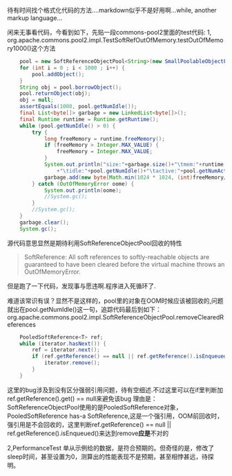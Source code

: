 待有时间找个格式化代码的方法....markdown似乎不是好用啊...while, another markup language...

闲来无事看代码，今看到如下，先贴一段commons-pool2里面的test代码:
1,
org.apache.commons.pool2.impl.TestSoftRefOutOfMemory.testOutOfMemory1000()这个方法
```java
    pool = new SoftReferenceObjectPool<String>(new SmallPoolableObjectFactory());
    for (int i = 0 ; i < 1000 ; i++) {
	    pool.addObject();
    }
    String obj = pool.borrowObject();
    pool.returnObject(obj);
    obj = null;
    assertEquals(1000, pool.getNumIdle());
    final List<byte[]> garbage = new LinkedList<byte[]>();
    final Runtime runtime = Runtime.getRuntime();
    while (pool.getNumIdle() > 0) {
    	try {
    		long freeMemory = runtime.freeMemory();
    		if (freeMemory > Integer.MAX_VALUE) {
    			freeMemory = Integer.MAX_VALUE;
    		}
    		System.out.println("size:"+garbage.size()+"\tmem:"+runtime.freeMemory()
    		    +"\tidle:"+pool.getNumIdle()+"\tactive:"+pool.getNumActive());
    		garbage.add(new byte[Math.min(1024 * 1024, (int)freeMemory/2)]);
    	} catch (OutOfMemoryError oome) {
    		System.out.println(oome);
    		//System.gc();
    	}
    	//System.gc();
    }
    garbage.clear();
    System.gc();
```
源代码意思显然是期待利用SoftReferenceObjectPool回收的特性

> SoftReference:
All soft references to softly-reachable objects are guaranteed to have been cleared 
before the virtual machine throws an OutOfMemoryError.

但是跑了一下代码，发现事与愿违啊.程序进入死循环了.

难道该常识有误？显然不是这样的，pool里的对象在OOM时候应该被回收的,问题就出在pool.getNumIdle()这一句，追踪代码最后到如下：
org.apache.commons.pool2.impl.SoftReferenceObjectPool.removeClearedReferences
	
```java
    PooledSoftReference<T> ref;
	while (iterator.hasNext()) {
		ref = iterator.next();
		if (ref.getReference() == null || ref.getReference().isEnqueued()) {
			iterator.remove();
		}
	}
```
这里的bug涉及到没有区分强弱引用问题，待有空细述.不过这里可以在if里判断加ref.getReference().get() == null来避免该bug
理由是：SoftReferenceObjectPool使用的是PooledSoftReference对象，PooledSoftReference has-a SoftReference,这是一个强引用，OOM前回收时，强引用是不会回收的，这里判断ref.getReference() == null || ref.getReference().isEnqueued()来达到remove**应是**不对的

2,PerformanceTest
  单从示例给的数据，是符合预期的。但奇怪的是，修改了sleep时间，甚至设置为0，测算出的性能表现不是预期，甚至相悖甚远，待探明。
